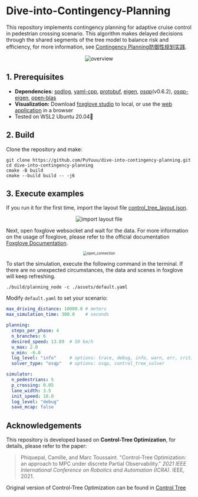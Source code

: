 # Dive-into-Contingency-Planning


This repository implements contingency planning for adaptive cruise control in pedestrian crossing scenario. This algorithm makes delayed decisions through the shared segments of the tree model to balance risk and efficiency,  for more information, see [Contingency Planning防御性规划实践](https://zhuanlan.zhihu.com/p/1952784288438293473).

<p align="center">
  <img src="./assets/overview.png" alt="overview" />
</p>


## 1. Prerequisites

- **Dependencies:** [spdlog](https://github.com/gabime/spdlog), [yaml-cpp](https://github.com/jbeder/yaml-cpp), [protobuf](https://github.com/protocolbuffers/protobuf), [eigen]( http://eigen.tuxfamily.org/), [osqp](https://github.com/osqp/osqp)(v0.6.2), [osqp-eigen](https://github.com/robotology/osqp-eigen), [open-blas]()
- **Visualization:** Download [foxglove studio](https://foxglove.dev/download) to local, or use the [web application](app.foxglove.dev) in a browser
- Tested on WSL2 Ubuntu 20.04🐧


## 2. Build

Clone the repository and make:

```
git clone https://github.com/PuYuuu/dive-into-contingency-planning.git
cd dive-into-contingency-planning
cmake -B build
cmake --build build -- -j6
```


## 3. Execute examples

 If you run it for the first time, import the layout file [control_tree_layout.json](./assets/control_tree_layout.json).

<p align="center">
  <img src="./assets/import-layout.png" alt="import layout file" />
</p>

Next, open foxglove websocket and wait for the data. For more information on the usage of foxglove, please refer to the official documentation [Foxglove Documentation](https://docs.foxglove.dev/docs).

<p align="center">
  <img src="./assets/open_connection.png" style="zoom:67%;" alt="open_connection" />
</p>

To start the simulation, execute the following command in the terminal. If there are no unexpected circumstances, the data and scenes in foxglove will keep refreshing.

```shell
./build/planning_node -c ./assets/default.yaml
```

Modify `default.yaml` to set your scenario:

```yaml
max_driving_distance: 10000.0 # meters
max_simulation_time: 300.0    # seconds

planning:
  steps_per_phase: 4
  n_branches: 6
  desired_speed: 13.89  # 50 km/h
  u_max: 2.0
  u_min: -6.0
  log_level: "info"     # options: trace, debug, info, warn, err, critical, off
  solver_type: "osqp"   # options: osqp, control_tree_solver

simulator:
  n_pedestrians: 5
  p_crossing: 0.05
  lane_width: 3.5
  init_speed: 10.0
  log_level: "debug"
  save_mcap: false
```


## Acknowledgements

This repository is developed based on **Control-Tree Optimization**, for details, please refer to the paper:

> Phiquepal, Camille, and Marc Toussaint. "Control-Tree Optimization: an approach to MPC under discrete Partial Observability." *2021 IEEE International Conference on Robotics and Automation (ICRA)*. IEEE, 2021.

Original version of Control-Tree Optimization can be found in [Control Tree](https://github.com/ControlTrees/icra2021?tab=readme-ov-file)
